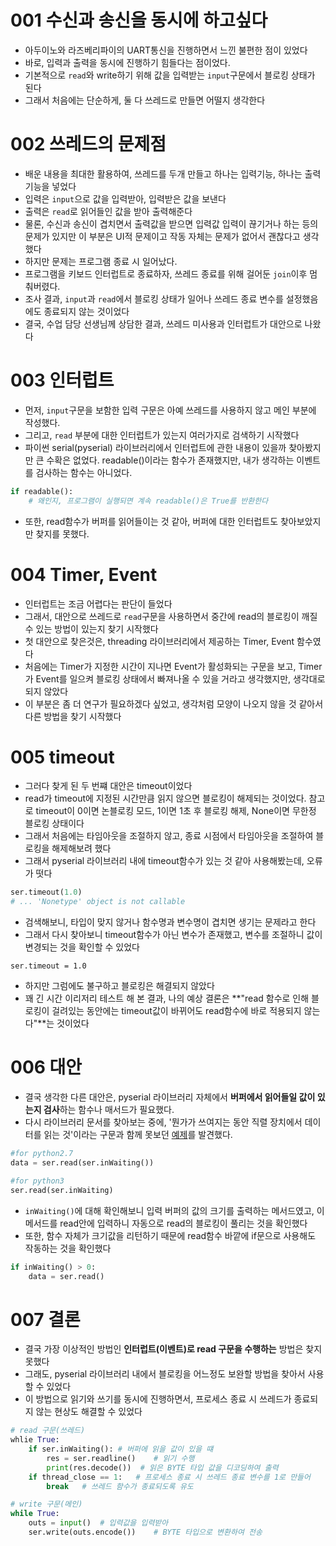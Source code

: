 # 001 수신과 송신을 동시에 하고싶다
- 아두이노와 라즈베리파이의 UART통신을 진행하면서 느낀 불편한 점이 있었다
- 바로, 입력과 출력을 동시에 진행하기 힘들다는 점이었다.
- 기본적으로 ```read```와 write하기 위해 값을 입력받는 ```input```구문에서 블로킹 상태가 된다
- 그래서 처음에는 단순하게, 둘 다 쓰레드로 만들면 어떨지 생각한다

# 002 쓰레드의 문제점
- 배운 내용을 최대한 활용하여, 쓰레드를 두개 만들고 하나는 입력기능, 하나는 출력기능을 넣었다
- 입력은 ```input```으로 값을 입력받아, 입력받은 값을 보낸다
- 출력은 ```read```로 읽어들인 값을 받아 출력해준다
- 물론, 수신과 송신이 겹치면서 출력값을 받으면 입력값 입력이 끊기거나 하는 등의 문제가 있지만 이 부분은 UI적 문제이고 작동 자체는 문제가 없어서 괜찮다고 생각했다
- 하지만 문제는 프로그램 종료 시 일어났다.
- 프로그램을 키보드 인터럽트로 종료하자, 쓰레드 종료를 위해 걸어둔 ```join```이후 멈춰버렸다.
- 조사 결과, ```input```과 ```read```에서 블로킹 상태가 일어나 쓰레드 종료 변수를 설정했음에도 종료되지 않는 것이었다
- 결국, 수업 담당 선생님께 상담한 결과, 쓰레드 미사용과 인터럽트가 대안으로 나왔다

# 003 인터럽트
- 먼저, ```input```구문을 보함한 입력 구문은 아예 쓰레드를 사용하지 않고 메인 부분에 작성했다.
- 그리고, ```read``` 부분에 대한 인터럽트가 있는지 여러가지로 검색하기 시작했다
- 파이썬 serial(pyserial) 라이브러리에서 인터럽트에 관한 내용이 있을까 찾아봤지만 큰 수확은 없었다. readable()이라는 함수가 존재했지만, 내가 생각하는 이벤트를 검사하는 함수는 아니었다.
```python
if readable():
    # 왜인지, 프로그램이 실행되면 계속 readable()은 True를 반환한다
```
- 또한, read함수가 버퍼를 읽어들이는 것 같아, 버퍼에 대한 인터럽트도 찾아보았지만 찾지를 못했다.

# 004 Timer, Event
- 인터럽트는 조금 어렵다는 판단이 들었다
- 그래서, 대안으로 쓰레드로 ```read```구문을 사용하면서 중간에 read의 블로킹이 깨질 수 있는 방법이 있는지 찾기 시작했다
- 첫 대안으로 찾은것은, threading 라이브러리에서 제공하는 Timer, Event 함수였다
- 처음에는 Timer가 지정한 시간이 지나면 Event가 활성화되는 구문을 보고, Timer가 Event를 일으켜 블로킹 상태에서 빠져나올 수 있을 거라고 생각했지만, 생각대로 되지 않았다
- 이 부분은 좀 더 연구가 필요하겠다 싶었고, 생각처럼 모양이 나오지 않을 것 같아서 다른 방법을 찾기 시작했다 

# 005 timeout
- 그러다 찾게 된 두 번쨰 대안은 timeout이었다
- read가 timeout에 지정된 시간만큼 읽지 않으면 블로킹이 해제되는 것이었다. 참고로 timeout이 0이면 논블로킹 모드, 1이면 1초 후 블로킹 해제, None이면 무한정 블로킹 상태이다
- 그래서 처음에는 타임아웃을 조절하지 않고, 종료 시점에서 타임아웃을 조절하여 블로킹을 해제해보려 했다
- 그래서 pyserial 라이브러리 내에 timeout함수가 있는 것 같아 사용해봤는데, 오류가 떳다
```python
ser.timeout(1.0)
# ... 'Nonetype' object is not callable
```
- 검색해보니, 타입이 맞지 않거나 함수명과 변수명이 겹치면 생기는 문제라고 한다
- 그래서 다시 찾아보니 timeout함수가 아닌 변수가 존재했고, 변수를 조절하니 값이 변경되는 것을 확인할 수 있었다
```
ser.timeout = 1.0
```
- 하지만 그럼에도 불구하고 블로킹은 해결되지 않았다
- 꽤 긴 시간 이리저리 테스트 해 본 결과, 나의 예상 결론은 **"read 함수로 인해 블로킹이 걸려있는 동안에는 timeout값이 바뀌어도 read함수에 바로 적용되지 않는다"**는 것이었다

# 006 대안
- 결국 생각한 다른 대안은, pyserial 라이브러리 자체에서 **버퍼에서 읽어들일 값이 있는지 검사**하는 함수나 매서드가 필요했다.
- 다시 라이브러리 문서를 찾아보는 중에, '뭔가가 쓰여지는 동안 직렬 장치에서 데이터를 읽는 것'이라는 구문과 함께 못보던 [예제](https://pythonpedia.com/ko/tutorial/5744/-----------pyserial-)를 발견했다.
```python
#for python2.7
data = ser.read(ser.inWaiting())

#for python3
ser.read(ser.inWaiting)
```
- ```inWaiting()```에 대해 확인해보니 입력 버퍼의 값의 크기를 출력하는 메서드였고, 이 메서드를 read안에 입력하니 자동으로 read의 블로킹이 풀리는 것을 확인했다
- 또한, 함수 자체가 크기값을 리턴하기 때문에 read함수 바깥에  if문으로 사용해도 작동하는 것을 확인했다
```python
if inWaiting() > 0:
    data = ser.read()
```
# 007 결론
- 결국 가장 이상적인 방법인 **인터럽트(이벤트)로 read 구문을 수행하는** 방법은 찾지 못했다
- 그래도, pyserial 라이브러리 내에서 블로킹을 어느정도 보완할 방법을 찾아서 사용할 수 있었다
- 이 방법으로 읽기와 쓰기를 동시에 진행하면서, 프로세스 종료 시 쓰레드가 종료되지 않는 현상도 해결할 수 있었다
```python
# read 구문(쓰레드)
whlie True:
    if ser.inWaiting(): # 버퍼에 읽을 값이 있을 떄
        res = ser.readline()    # 읽기 수행
        print(res.decode())  # 읽은 BYTE 타입 값을 디코딩하여 출력
    if thread_close == 1:   # 프로세스 종료 시 쓰레드 종료 변수를 1로 만들어
        break   # 쓰레드 함수가 종료되도록 유도
```
```python
# write 구문(메인)
while True:
    outs = input()  # 입력값을 입력받아
    ser.write(outs.encode())    # BYTE 타입으로 변환하여 전송
```